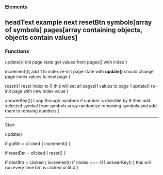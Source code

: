 ### Elements

headText
example
next
resetBtn
symbols[array of symbols]
pages[array containing objects, objects contain values]
---

### Functions

update(){
    init page state
    get values from pages[] with index
}

increment(){
    add 1 to index
    re-init page state with **update()**
    should change page index values to new page
}

reset(){
    reset index to 0
    this will set all pages[] values to page 1
    update() re-init page with new index value
}

answerKey(){
    Loop through numbers
    if number is divisible by 9
    then add selected symbol from symbols array
    randomize remaining symbols and add them to remaing numbers
}

---
Start

update()

if goBtn = clicked {
increment()
}

if resetBtn = clicked {
    reset()
}

if nextBtn = clicked {
    increment()
    if (index === 4){
        answerKey()
    }
    this will run every time btn is clicked until 4
}


